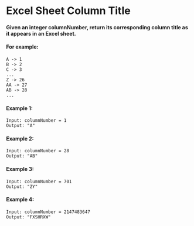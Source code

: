 # Excel Sheet Column Title

#### Given an integer columnNumber, return its corresponding column title as it appears in an Excel sheet.

#### For example:

    A -> 1
    B -> 2
    C -> 3
    ...
    Z -> 26
    AA -> 27
    AB -> 28 
    ...

#### Example 1:

    Input: columnNumber = 1
    Output: "A"

#### Example 2:

    Input: columnNumber = 28
    Output: "AB"

#### Example 3:

    Input: columnNumber = 701
    Output: "ZY"

#### Example 4:

    Input: columnNumber = 2147483647
    Output: "FXSHRXW"
